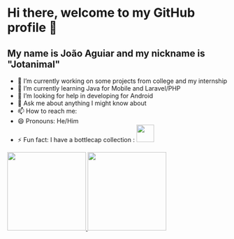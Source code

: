 # Hi there, welcome to my GitHub profile 👋

## My name is João Aguiar and my nickname is "Jotanimal"

- 🔭 I’m currently working on some projects from college and my internship
- 🌱 I’m currently learning Java for Mobile and Laravel/PHP
- 🤔 I’m looking for help in developing for Android
- 💬 Ask me about anything I might know about
- 📫 How to reach me: 
- 😄 Pronouns: He/Him
- ⚡ Fun fact: I have a bottlecap collection : <img loading="lazy" src="https://cdn3.emoji.gg/emojis/3611_fallout_nuka_cola.png" width="40" height="40"/>

<div>
<a href="https://github.com/Jotanimal">
<img loading="lazy" height="180em" src="https://github-readme-stats.vercel.app/api/top-langs/?username=Jotanimal&layout=compact&langs_count=7&theme=dracula"/>
<img loading="lazy" height="180em" src="https://github-readme-stats.vercel.app/api?username=Jotanimal&show_icons=true&theme=dracula&include_all_commits=true&count_private=true"/>
</div>
